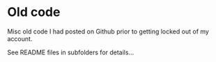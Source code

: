 # Old code
Misc old code I had posted on Github prior to getting locked out of my account.

See README files in subfolders for details...